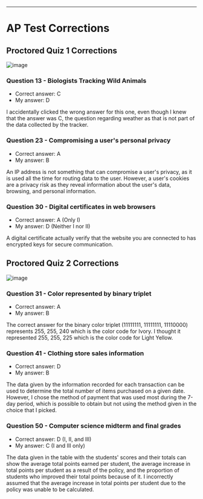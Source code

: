 -----
# AP Test Corrections

## Proctored Quiz 1 Corrections
![image](https://user-images.githubusercontent.com/89223402/164305957-69a7d3e0-4bd9-49cb-bf72-f4c983747799.png)
### Question 13 - Biologists Tracking Wild Animals
- Correct answer: C
- My answer: D

I accidentally clicked the wrong answer for this one, even though I knew that the answer was C, the question regarding weather as that is not part of the data collected by the tracker.

### Question 23 - Compromising a user's personal privacy
- Correct answer: A
- My answer: B

An IP address is not something that can compromise a user's privacy, as it is used all the time for routing data to the user. However, a user's cookies are a privacy risk as they reveal information about the user's data, browsing, and personal information.

### Question 30 - Digital certificates in web browsers
- Correct answer: A (Only I)
- My answer: D (Neither I nor II)

A digital certificate actually verify that the website you are connected to has encrypted keys for secure communication.

## Proctored Quiz 2 Corrections
![image](https://user-images.githubusercontent.com/89223402/164786705-4649e461-8fbe-4c70-9b87-56d768c2f9d2.png)
### Question 31 - Color represented by binary triplet
- Correct answer: A
- My answer: B

The correct answer for the binary color triplet (11111111, 11111111, 11110000) represents 255, 255, 240 which is the color code for Ivory. I thought it represented 255, 255, 225 which is the color code for Light Yellow.

### Question 41 - Clothing store sales information
- Correct answer: D
- My answer: B

The data given by the information recorded for each transaction can be used to determine the total number of items purchased on a given date. However, I chose the method of payment that was used most during the 7-day period, which is possible to obtain but not using the method given in the choice that I picked.

### Question 50 - Computer science midterm and final grades
- Correct answer: D (I, II, and III)
- My answer: C (I and III only)

The data given in the table with the students' scores and their totals can show the average total points earned per student, the average increase in total points per student as a result of the policy, and the proportion of students who improved their total points because of it. I incorrectly assumed that the average increase in total points per student due to the policy was unable to be calculated.
